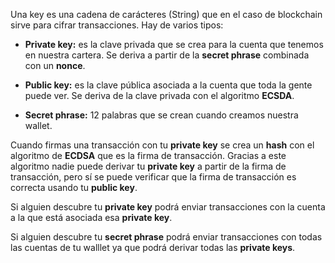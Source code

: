 
Una key es una cadena de carácteres (String) que en el caso de blockchain sirve para cifrar transacciones. Hay de varios tipos:

- **Private key:** es la clave privada que se crea para la cuenta que tenemos en nuestra cartera. Se deriva a partir de la **secret phrase** combinada con un **nonce**.

- **Public key:** es la clave pública asociada a la cuenta que toda la gente puede ver. Se deriva de la clave privada con el algoritmo **ECSDA**.

- **Secret phrase:** 12 palabras que se crean cuando creamos nuestra wallet.

Cuando firmas una transacción con tu **private key** se crea un **hash** con el algoritmo de **ECDSA** que es la firma de transacción. Gracias a este algoritmo nadie puede derivar tu **private key** a partir de la firma de transacción, pero sí se puede verificar que la firma de transacción es correcta usando tu **public key**.

Si alguien descubre tu **private key** podrá enviar transacciones con la cuenta a la que está asociada esa **private key**.

Si alguien descubre tu **secret phrase** podrá enviar transacciones con todas las cuentas de tu walllet ya que podrá derivar todas las **private keys**.